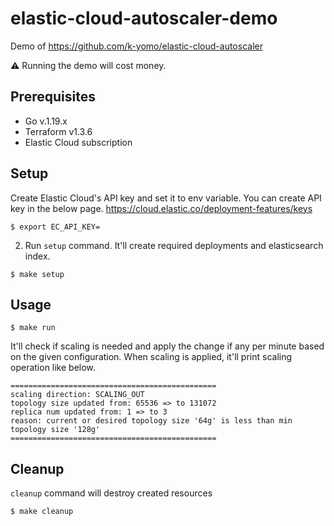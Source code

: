 # elastic-cloud-autoscaler-demo
Demo of https://github.com/k-yomo/elastic-cloud-autoscaler

⚠️ Running the demo will cost money.

## Prerequisites
- Go v.1.19.x
- Terraform v1.3.6
- Elastic Cloud subscription

## Setup
Create Elastic Cloud's API key and set it to env variable.
You can create API key in the below page.
https://cloud.elastic.co/deployment-features/keys
```shell
$ export EC_API_KEY=
```

2. Run `setup` command.  It'll create required deployments and elasticsearch index.
```shell
$ make setup
```

## Usage
```shell
$ make run
```

It'll check if scaling is needed and apply the change if any per minute based on the given configuration.
When scaling is applied, it'll print scaling operation like below.
```
==============================================
scaling direction: SCALING_OUT
topology size updated from: 65536 => to 131072
replica num updated from: 1 => to 3
reason: current or desired topology size '64g' is less than min topology size '128g'
==============================================
```

## Cleanup
`cleanup` command will destroy created resources
```shell
$ make cleanup
```

